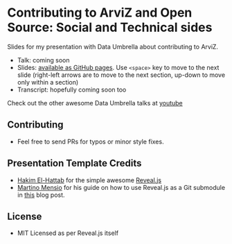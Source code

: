 # Contributing to ArviZ and Open Source: Social and Technical sides
Slides for my presentation with Data Umbrella about contributing to ArviZ.

* Talk: coming soon
* Slides: [available as GitHub pages](https://oriolabril.github.io/contributing_to_arviz/). Use `<space>` key to move to the next slide (right-left arrows are to move to the next section, up-down to move only within a section)
* Transcript: hopefully coming soon too

Check out the other awesome Data Umbrella talks at [youtube](https://www.youtube.com/c/dataumbrella)

## Contributing
* Feel free to send PRs for typos or minor style fixes.

## Presentation Template Credits
* [Hakim El-Hattab](https://twitter.com/hakimel) for the simple awesome [Reveal.js](https://github.com/hakimel/reveal.js)
* [Martino Mensio](https://twitter.com/MartinoMensio) for his guide on how to use Reveal.js as a Git submodule in [this](https://martinomensio.medium.com/how-to-host-reveal-js-slides-on-github-pages-and-have-a-tidy-repository-1a363944c38d) blog post.

## License
* MIT Licensed as per Reveal.js itself
